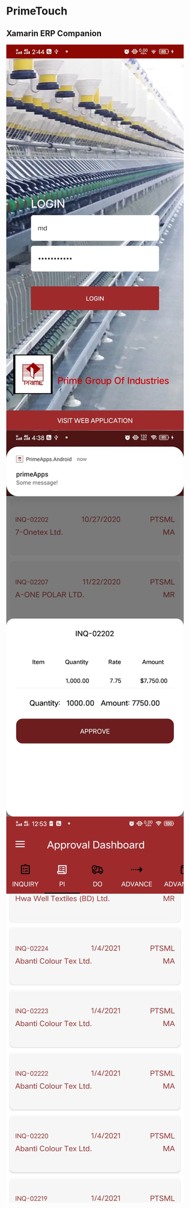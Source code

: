 # PrimeTouch
## Xamarin ERP Companion

<img align="center" src="https://github.com/Tuurash/PrimeTouch/blob/master/Snaps/loginPage.jpg" />  <img align="center" src="https://github.com/Tuurash/PrimeTouch/blob/master/Snaps/ApprovalPanel.jpg" /><img align="center" src="https://github.com/Tuurash/PrimeTouch/blob/master/Snaps/AprovalDashboard.jpg" />

